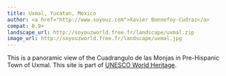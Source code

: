 ```yaml
---
title: Uxmal, Yucatan, Mexico
author: <a href="http://www.soyouz.com">Xavier Bonnefoy-Cudraz</a>
compat: 0.9+
landscape_url: http://soyouzworld.free.fr/landscape/uxmal.zip
image_url: http://soyouzworld.free.fr/landscape/uxmal.jpg
---
```

This is a panoramic view of the Cuadrangulo de las Monjas in Pre-Hispanic Town of Uxmal. This site is part of <a href="http://whc.unesco.org/en/list/791">UNESCO World Heritage</a>.